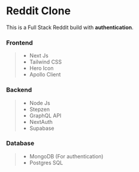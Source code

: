 # Reddit Clone

This is a Full Stack Reddit build with **authentication**.

### Frontend

> - Next Js
> - Tailwind CSS
> - Hero Icon
> - Apollo Client
 
### Backend
> - Node Js
> - Stepzen
> - GraphQL API
> - NextAuth
> - Supabase

### Database

> - MongoDB (For authentication)
> - Postgres SQL